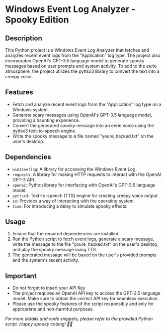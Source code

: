 # Windows Event Log Analyzer - Spooky Edition

## Description
This Python project is a Windows Event Log Analyzer that fetches and analyzes recent event logs from the "Application" log type. The project also incorporates OpenAI's GPT-3.5 language model to generate spooky messages based on user prompts and system activity. To add to the eerie atmosphere, the project utilizes the pyttsx3 library to convert the text into a creepy voice.

## Features
- Fetch and analyze recent event logs from the "Application" log type on a Windows system.
- Generate scary messages using OpenAI's GPT-3.5 language model, providing a haunting experience.
- Convert the generated spooky message into an eerie voice using the pyttsx3 text-to-speech engine.
- Write the spooky message to a file named "youre_hacked.txt" on the user's desktop.

## Dependencies
- `win32evtlog`: A library for accessing the Windows Event Log.
- `requests`: A library for making HTTP requests to interact with the OpenAI GPT-3 API.
- `openai`: Python library for interfacing with OpenAI's GPT-3.5 language model.
- `pyttsx3`: Text-to-speech (TTS) engine for creating creepy voice output.
- `os`: Provides a way of interacting with the operating system.
- `time`: For introducing a delay to simulate spooky effects.

## Usage
1. Ensure that the required dependencies are installed.
2. Run the Python script to fetch event logs, generate a scary message, write the message to the file "youre_hacked.txt" on the user's desktop, and play the spooky message using TTS.
3. The generated message will be based on the user's provided prompts and the system's recent activity.

## Important
- Do not forget to insert your API Key
- The project requires an OpenAI API key to access the GPT-3.5 language model. Make sure to obtain the correct API key for seamless execution. 
- Please use the spooky features of the script responsibly and only for appropriate and non-harmful purposes.

*For more details and code snippets, please refer to the provided Python script. Happy spooky coding! 🎃👻*
